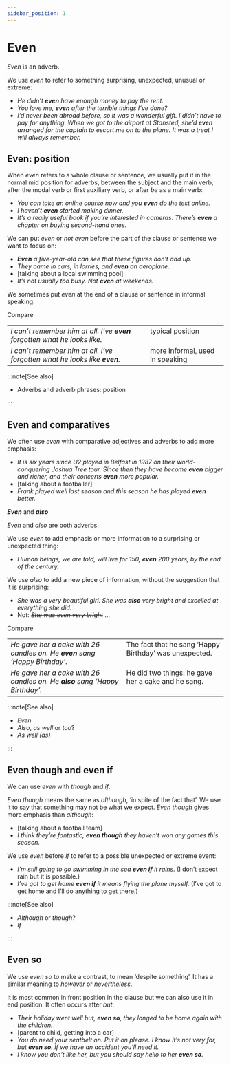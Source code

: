 ```yaml
---
sidebar_position: 1
---
```


# Even

*Even* is an adverb.

We use *even* to refer to something surprising, unexpected, unusual or extreme:

- *He didn’t **even** have enough money to pay the rent.*
- *You love me, **even** after the terrible things I’ve done?*
- *I’d never been abroad before, so it was a wonderful gift. I didn’t have to pay for anything. When we got to the airport at Stansted, she’d **even** arranged for the captain to escort me on to the plane. It was a treat I will always remember.*

## Even: position

When *even* refers to a whole clause or sentence, we usually put it in the normal mid position for adverbs, between the subject and the main verb, after the modal verb or first auxiliary verb, or after *be* as a main verb:

- *You can take an online course now and you **even** do the test online.*
- *I haven’t **even** started making dinner.*
- *It’s a really useful book if you’re interested in cameras. There’s **even** a chapter on buying second-hand ones.*

We can put *even* or *not even* before the part of the clause or sentence we want to focus on:

- ***Even*** *a five-year-old can see that these figures don’t add up.*
- *They came in cars, in lorries, and **even** an aeroplane.*
- \[talking about a local swimming pool\]
- *It’s not usually too busy. Not **even** at weekends.*

We sometimes put *even* at the end of a clause or sentence in informal speaking.

Compare

<table><tbody><tr valign="top"><td><i>I can’t remember him at all. I’ve </i><b><i>even</i></b><i> forgotten what he looks like.</i></td><td>typical position</td></tr><tr valign="top"><td><i>I can’t remember him at all. I’ve forgotten what he looks like </i><b><i>even</i></b><i>.</i></td><td>more informal, used in speaking</td></tr></tbody></table>

:::note[See also]

- Adverbs and adverb phrases: position

:::

## Even and comparatives

We often use *even* with comparative adjectives and adverbs to add more emphasis:

- *It is six years since U2 played in Belfast in 1987 on their world-conquering Joshua Tree tour. Since then they have become **even** bigger and richer, and their concerts **even** more popular.*
- \[talking about a footballer\]
- *Frank played well last season and this season he has played **even** better.*

***Even*** and ***also***

*Even* and *also* are both adverbs.

We use *even* to add emphasis or more information to a surprising or unexpected thing:

- *Human beings, we are told, will live for 150, **even** 200 years, by the end of the century.*

We use *also* to add a new piece of information, without the suggestion that it is surprising:

- *She was a very beautiful girl. She was **also** very bright and excelled at everything she did.*
- Not: *~~She was even very bright~~* …

Compare

<table><tbody><tr valign="top"><td><i>He gave her a cake with 26 candles on. He </i><b><i>even</i></b><i> sang ‘Happy Birthday’.</i></td><td>The fact that he sang ‘Happy Birthday’ was unexpected.</td></tr><tr valign="top"><td><i>He gave her a cake with 26 candles on. He </i><b><i>also</i></b><i> sang ‘Happy Birthday’.</i></td><td>He did two things: he gave her a cake and he sang.</td></tr></tbody></table>

:::note[See also]

- *Even*
- *Also*, *as well* or *too*?
- *As well (as)*

:::

## Even though and even if

We can use *even* with *though* and *if*.

*Even though* means the same as *although*, ‘in spite of the fact that’. We use it to say that something may not be what we expect. *Even though* gives more emphasis than *although*:

- \[talking about a football team\]
- *I think they’re fantastic, **even though** they haven’t won any games this season.*

We use *even* before *if* to refer to a possible unexpected or extreme event:

- *I’m still going to go swimming in the sea **even if** it rains.* (I don’t expect rain but it is possible.)
- *I’ve got to get home **even if** it means flying the plane myself.* (I’ve got to get home and I’ll do anything to get there.)

:::note[See also]

- *Although* or *though*?
- *If*

:::

## Even so

We use *even so* to make a contrast, to mean ‘despite something’. It has a similar meaning to *however* or *nevertheless*.

It is most common in front position in the clause but we can also use it in end position. It often occurs after *but*:

- *Their holiday went well but, **even so**, they longed to be home again with the children.*
- \[parent to child, getting into a car\]
- *You do need your seatbelt on. Put it on please. I know it’s not very far, but **even so**. If we have an accident you’ll need it.*
- *I know you don’t like her, but you should say hello to her **even so**.*
